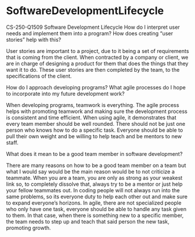 # SoftwareDevelopmentLifecycle
CS-250-Q1509 Software Development Lifecycle
How do I interpret user needs and implement them into a program? How does creating “user stories” help with this?

User stories are important to a project, due to it being a set of requirements that is coming from the client. When contracted by a company or client, we are in charge of designing a product for them that does the things that they want it to do. These user stories are then completed by the team, to the specifications of the client.

How do I approach developing programs? What agile processes do I hope to incorporate into my future development work?

When developing programs, teamwork is everything. The agile process helps with promoting teamwork and making sure the development process is consistent and time efficient. When using agile, it demonstrates that every team member should be well rounded. There should not be just one person who knows how to do a specific task. Everyone should be able to pull their own weight and be willing to help teach and be mentors to new staff. 

What does it mean to be a good team member in software development?

There are many reasons on how to be a good team member on a team but what I would say would be the main reason would be to not criticize a teammate. When you are a team, you are only as strong as your weakest link so, to completely dissolve that, always try to be a mentor or just help your fellow teammates out. In coding people will not always run into the same problems, so its everyone duty to help each other out and make sure to expand everyone’s horizons. In agile, there are not specialized people who only have one task, everyone should be able to handle any task given to them. In that case, when there is something new to a specific member, the team needs to step up and teach that said person the new task, promoting growth. 
